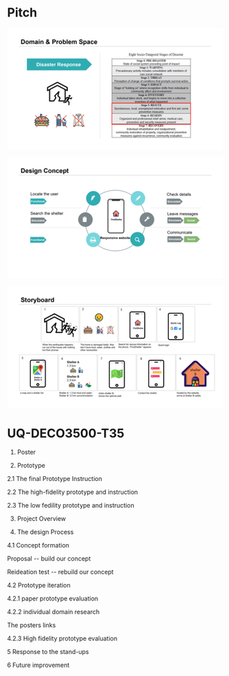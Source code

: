# Pitch

![Pitch1](https://github.com/Noarrrr/UQ-DECO3500-T35/blob/pic_research/pitch1.jpg?raw=true)

![Pitch2](https://github.com/Noarrrr/UQ-DECO3500-T35/blob/pic_research/pitch2.jpg?raw=true)

![Pitch3](https://github.com/Noarrrr/UQ-DECO3500-T35/blob/pic_research/pitch3.jpg?raw=true)

# UQ-DECO3500-T35
1. Poster

2. Prototype

2.1 The final Prototype
Instruction

2.2 The high-fidelity prototype and instruction

2.3 The low fedility prototype and instruction

3. Project Overview

4. The design Process

4.1 Concept formation

Proposal -- build our concept

Reideation test -- rebuild our concept

4.2 Prototype iteration

4.2.1 paper prototype evaluation

4.2.2 individual domain research

The posters links

4.2.3 High fidelity prototype evaluation

5 Response to the stand-ups

6 Future improvement
